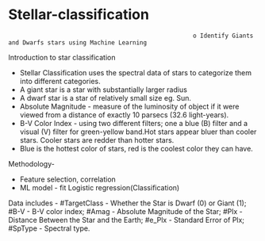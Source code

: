 # Stellar-classification
                                                        o Identify Giants and Dwarfs stars using Machine Learning

Introduction to star classification
- Stellar Classification uses the spectral data of stars to categorize them into different categories. 
- A giant star is a star with substantially larger radius 
- A dwarf star is a star of relatively small size eg. Sun.
- Absolute Magnitude - measure of the luminosity of object if it were viewed from a distance of exactly 10 parsecs (32.6 light-years). 
- B-V Color Index - using two different filters; one a blue (B) filter and a visual (V) filter for green-yellow band.Hot stars appear bluer than cooler stars. Cooler stars are redder than hotter stars. 
- Blue is the hottest color of stars, red is the coolest color they can have. 

Methodology-
- Feature selection, correlation
- ML model - fit Logistic regression(Classification) 

Data includes - 
#TargetClass - Whether the Star is Dwarf (0) or Giant (1); 
#B-V - B-V color index; 
#Amag - Absolute Magnitude of the Star; 
#Plx - Distance Between the Star and the Earth;
#e_Plx - Standard Error of Plx; 
#SpType - Spectral type. 
